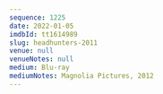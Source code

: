 ```yaml
---
sequence: 1225
date: 2022-01-05
imdbId: tt1614989
slug: headhunters-2011
venue: null
venueNotes: null
medium: Blu-ray
mediumNotes: Magnolia Pictures, 2012
---
```

